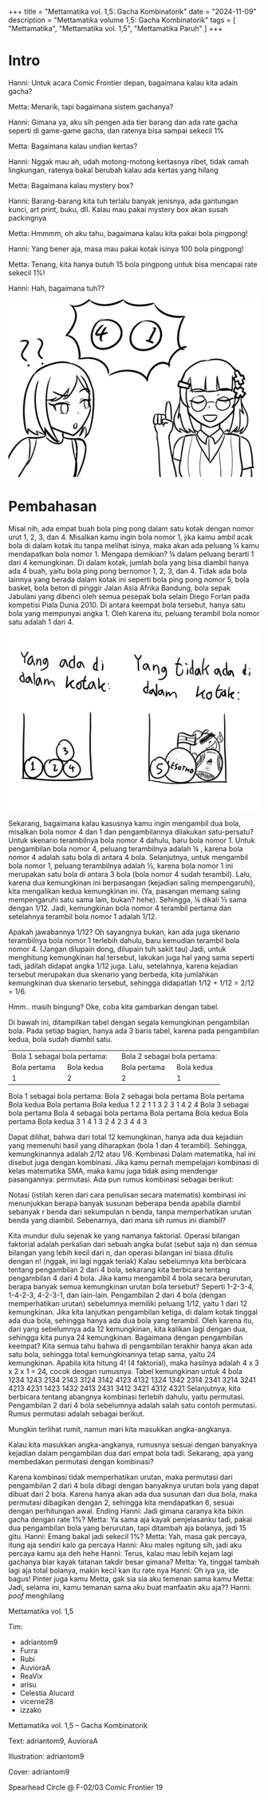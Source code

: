 +++
title = "Mettamatika vol. 1,5: Gacha Kombinatorik"
date = "2024-11-09"
description = "Mettamatika volume 1,5: Gacha Kombinatorik"
tags = [
    "Mettamatika",
    "Mettamatika vol. 1,5",
    "Mettamatika Paruh"
]
+++

# Intro

Hanni: Untuk acara Comic Frontier depan, bagaimana kalau kita adain gacha?

Metta: Menarik, tapi bagaimana sistem gachanya?

Hanni: Gimana ya, aku sih pengen ada tier barang dan ada rate gacha seperti di game-game gacha, dan ratenya bisa sampai sekecil 1%

Metta: Bagaimana kalau undian kertas?

Hanni: Nggak mau ah, udah motong-motong kertasnya ribet, tidak ramah lingkungan, ratenya bakal berubah kalau ada kertas yang hilang

Metta: Bagaimana kalau mystery box?

Hanni: Barang-barang kita tuh terlalu banyak jenisnya, ada gantungan kunci, art print, buku, dll. Kalau mau pakai mystery box akan susah packingnya

Metta: Hmmmm, oh aku tahu, bagaimana kalau kita pakai bola pingpong!

Hanni: Yang bener aja, masa mau pakai kotak isinya 100 bola pingpong!

Metta: Tenang, kita hanya butuh 15 bola pingpong untuk bisa mencapai rate sekecil 1%! 

Hanni: Hah, bagaimana tuh??

![](metta-hanni.png)

# Pembahasan

Misal nih, ada empat buah bola ping pong dalam satu kotak dengan nomor urut 1, 2, 3, dan 4. Misalkan kamu ingin bola nomor 1, jika kamu ambil acak bola di dalam kotak itu tanpa melihat isinya, maka akan ada peluang ¼ kamu mendapatkan bola nomor 1. Mengapa demikian? ¼  dalam peluang berarti 1 dari 4 kemungkinan. Di dalam kotak, jumlah bola yang bisa diambil hanya ada 4 buah, yaitu bola ping pong bernomor 1, 2, 3, dan 4. Tidak ada bola lainnya yang berada dalam kotak ini seperti bola ping pong nomor 5, bola basket, bola beton di pinggir Jalan Asia Afrika Bandung, bola sepak Jabulani yang dibenci oleh semua pesepak bola selain Diego Forlan pada kompetisi Piala Dunia 2010. Di antara keempat bola tersebut, hanya satu bola yang mempunyai angka 1. Oleh karena itu, peluang terambil bola nomor satu adalah 1 dari 4.

![](bola.png)

Sekarang, bagaimana kalau kasusnya kamu ingin mengambil dua bola, misalkan bola nomor 4 dan 1 dan pengambilannya dilakukan satu-persatu? Untuk skenario terambilnya bola nomor 4 dahulu, baru bola nomor 1. Untuk pengambilan bola nomor 4, peluang terambilnya adalah ¼ , karena bola nomor 4 adalah satu bola di antara 4 bola. Selanjutnya, untuk mengambil bola nomor 1, peluang terambilnya adalah ⅓, karena bola nomor 1 ini merupakan satu bola di antara 3 bola (bola nomor 4 sudah terambil). Lalu, karena dua kemungkinan ini berpasangan (kejadian saling mempengaruhi), kita mengalikan kedua kemungkinan ini. (Ya, pasangan memang saling mempengaruhi satu sama lain, bukan? hehe). Sehingga, ¼  dikali ⅓  sama dengan 1/12. Jadi, kemungkinan bola nomor 4 terambil pertama dan setelahnya terambil bola nomor 1 adalah 1/12. 

Apakah jawabannya 1/12? Oh sayangnya bukan, kan ada juga skenario terambilnya bola nomor 1 terlebih dahulu, baru kemudian terambil bola nomor 4. (Jangan dilupain dong, dilupain tuh sakit tau) Jadi, untuk menghitung kemungkinan hal tersebut, lakukan juga hal yang sama seperti tadi, jadilah didapat angka 1/12 juga. Lalu, setelahnya, karena kejadian tersebut merupakan dua skenario yang berbeda, kita jumlahkan kemungkinan dua skenario tersebut, sehingga didapatlah 1/12 + 1/12 = 2/12 = 1/6.

Hmm.. masih bingung? Oke, coba kita gambarkan dengan tabel. 

Di bawah ini, ditampilkan tabel dengan segala kemungkinan pengambilan bola. Pada setiap bagian, hanya ada 3 baris tabel, karena pada pengambilan kedua, bola sudah diambil satu.

<table id="borderless">
    <tr id="borderless">
        <td colspan="2" id="borderless">Bola 1 sebagai bola pertama:</td>
        <td id="borderless"></td>
        <td colspan="2" id="borderless">Bola 2 sebagai bola pertama:</td>
    </tr>
    <tr>
        <td>Bola pertama</td>
        <td>Bola kedua</td>
        <td id="borderless"></td>
        <td>Bola pertama</td>
        <td>Bola kedua</td>
    </tr>
    <tr>
        <td>1</td>
        <td>2</td>
        <td id="borderless"></td>
        <td>2</td>
        <td>1</td>
    </tr>
</table>

Bola 1 sebagai bola pertama:		Bola 2 sebagai bola pertama
Bola pertama	Bola kedua		Bola pertama	Bola kedua
1	2		2	1
1	3		2	3
1	4		2	4
Bola 3 sebagai bola pertama		Bola 4 sebagai bola pertama
Bola pertama	Bola kedua		Bola pertama	Bola kedua
3	1		4	1
3	2		4	2
3	4		4	3

Dapat dilihat, bahwa dari total 12 kemungkinan, hanya ada dua kejadian yang memenuhi hasil yang diharapkan (bola 1 dan 4 terambil). Sehingga, kemungkinannya adalah 2/12 atau 1/6.
Kombinasi
Dalam matematika, hal ini disebut juga dengan kombinasi. Jika kamu pernah mempelajari kombinasi di kelas matematika SMA, maka kamu juga tidak asing mendengar pasangannya: permutasi. Ada pun rumus kombinasi sebagai berikut:
 
Notasi (istilah keren dari cara penulisan secara matematis) kombinasi ini menunjukkan berapa banyak susunan beberapa benda apabila diambil sebanyak r benda dari sekumpulan n benda, tanpa memperhatikan urutan benda yang diambil. Sebenarnya, dari mana sih rumus ini diambil?
 
Kita mundur dulu sejenak ke yang namanya faktorial. Operasi bilangan faktorial adalah perkalian dari sebuah angka bulat (sebut saja n) dan semua bilangan yang lebih kecil dari n, dan operasi bilangan ini biasa ditulis dengan n! (nggak, ini lagi nggak teriak)
Kalau sebelumnya kita berbicara tentang pengambilan 2 dari 4 bola, sekarang kita berbicara tentang pengambilan 4 dari 4 bola. Jika kamu mengambil 4 bola secara berurutan, berapa banyak semua kemungkinan urutan bola tersebut? Seperti 1-2-3-4, 1-4-2-3, 4-2-3-1, dan lain-lain. Pengambilan 2 dari 4 bola (dengan memperhatikan urutan) sebelumnya memiliki peluang 1/12, yaitu 1 dari 12 kemungkinan. Jika kita lanjutkan pengambilan ketiga, di dalam kotak tinggal ada dua bola, sehingga hanya ada dua bola yang terambil. Oleh karena itu, dari yang sebelumnya ada 12 kemungkinan, kita kalikan lagi dengan dua, sehingga kita punya 24 kemungkinan. Bagaimana dengan pengambilan keempat? Kita semua tahu bahwa di pengambilan terakhir hanya akan ada satu bola, sehingga total kemungkinannya tetap sama, yaitu 24 kemungkinan. Apabila kita hitung 4! (4 faktorial), maka hasilnya adalah 4 x 3 x 2 x 1 = 24, cocok dengan rumusnya.
Tabel kemungkinan untuk 4 bola
1234	1243	2134	2143	3124	3142	4123	4132
1324	1342	2314	2341	3214	3241	4213	4231
1423	1432	2413	2431	3412	3421	4312	4321
Selanjutnya, kita berbicara tentang abangnya kombinasi terlebih dahulu, yaitu permutasi. Pengambilan 2 dari 4 bola sebelumnya adalah salah satu contoh permutasi. Rumus permutasi adalah sebagai berikut.

 
Mungkin terlihat rumit, namun mari kita masukkan angka-angkanya.
 
Kalau kita masukkan angka-angkanya, rumusnya sesuai dengan banyaknya kejadian dalam pengambilan dua dari empat bola tadi. Sekarang, apa yang membedakan permutasi dengan kombinasi?
 

Karena kombinasi tidak memperhatikan urutan, maka permutasi dari pengambilan 2 dari 4 bola dibagi dengan banyaknya urutan bola yang dapat dibuat dari 2 bola. Karena hanya akan ada dua susunan dari dua bola, maka permutasi dibagikan dengan 2, sehingga kita mendapatkan 6, sesuai dengan perhitungan awal.
Ending
Hanni: Jadi gimana caranya kita bikin gacha dengan rate 1%?
Metta: Ya sama aja kayak penjelasanku tadi, pakai dua pengambilan bola yang berurutan, tapi ditambah aja bolanya, jadi 15 gitu.
Hanni: Emang bakal jadi sekecil 1%?
Metta: Yah, masa gak percaya, itung aja sendiri kalo ga percaya
Hanni: Aku males ngitung sih, jadi aku percaya kamu aja deh hehe
Hanni: Terus, kalau mau lebih kejam lagi gachanya biar kayak tatanan takdir besar gimana?
Metta: Ya, tinggal tambah lagi aja total bolanya, makin kecil kan itu rate nya
Hanni: Oh iya ya, ide bagus! Pinter juga kamu Metta, gak sia sia aku temenan sama kamu
Metta: Jadi, selama ini, kamu temanan sama aku buat manfaatin aku aja??
Hanni: *poof* menghilang


Mettamatika vol. 1,5

Tim:
* adriantom9
* Furra
* Rubi
* AuvioraA
* ReaVix
* arisu
* Celestia Alucard
* vicerne28
* izzako

Mettamatika vol. 1,5 – Gacha Kombinatorik

Text: adriantom9, AuvioraA

Illustration: adriantom9

Cover: adriantom9

Spearhead Circle @ F-02/03 Comic Frontier 19